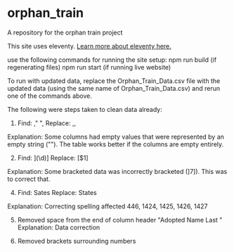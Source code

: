 # orphan_train
A repository for the orphan train project

This site uses eleventy. [Learn more about eleventy here.](https://www.11ty.dev/)

use the following commands for running the site setup:
npm run build (if regenerating files)
npm run start (if running live website)


To run with updated data, replace the Orphan_Train_Data.csv file with the updated data (using the same name of Orphan_Train_Data.csv) and rerun one of the commands above.

The following were steps taken to clean data already:
1. Find: ,"
",
Replace: ,,

Explanation: Some columns had empty values that were represented by an empty string (""). The table works better if the columns are empty entirely.

2. Find: \](\d)\]
Replace: [$1]

Explanation: Some bracketed data was incorrectly bracketed (]7]). This was to correct that.

4. Find: Sates
Replace: States

Explanation: Correcting spelling
affected 446, 1424, 1425, 1426, 1427

5. Removed space from the end of column header "Adopted Name Last "
Explanation: Data correction
  
6. Removed brackets surrounding numbers